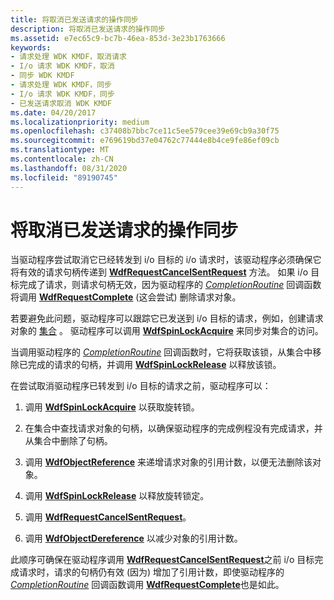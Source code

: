 ```yaml
---
title: 将取消已发送请求的操作同步
description: 将取消已发送请求的操作同步
ms.assetid: e7ec65c9-bc7b-46ea-853d-3e23b1763666
keywords:
- 请求处理 WDK KMDF，取消请求
- I/o 请求 WDK KMDF，取消
- 同步 WDK KMDF
- 请求处理 WDK KMDF，同步
- I/o 请求 WDK KMDF，同步
- 已发送请求取消 WDK KMDF
ms.date: 04/20/2017
ms.localizationpriority: medium
ms.openlocfilehash: c37408b7bbc7ce11c5ee579cee39e69cb9a30f75
ms.sourcegitcommit: e769619bd37e04762c77444e8b4ce9fe86ef09cb
ms.translationtype: MT
ms.contentlocale: zh-CN
ms.lasthandoff: 08/31/2020
ms.locfileid: "89190745"
---
```

# <a name="synchronizing-cancellation-of-sent-requests"></a>将取消已发送请求的操作同步


当驱动程序尝试取消它已经转发到 i/o 目标的 i/o 请求时，该驱动程序必须确保它将有效的请求句柄传递到 [**WdfRequestCancelSentRequest**](/windows-hardware/drivers/ddi/wdfrequest/nf-wdfrequest-wdfrequestcancelsentrequest) 方法。 如果 i/o 目标完成了请求，则请求句柄无效，因为驱动程序的 [*CompletionRoutine*](/windows-hardware/drivers/ddi/wdfrequest/nc-wdfrequest-evt_wdf_request_completion_routine) 回调函数将调用 [**WdfRequestComplete**](/windows-hardware/drivers/ddi/wdfrequest/nf-wdfrequest-wdfrequestcomplete) (这会尝试) 删除请求对象。

若要避免此问题，驱动程序可以跟踪它已发送到 i/o 目标的请求，例如，创建请求对象的 [集合](framework-object-collections.md) 。 驱动程序可以调用 [**WdfSpinLockAcquire**](/previous-versions/windows/hardware/drivers/ff550040(v=vs.85)) 来同步对集合的访问。

当调用驱动程序的 [*CompletionRoutine*](/windows-hardware/drivers/ddi/wdfrequest/nc-wdfrequest-evt_wdf_request_completion_routine) 回调函数时，它将获取该锁，从集合中移除已完成的请求的句柄，并调用 [**WdfSpinLockRelease**](/previous-versions/windows/hardware/drivers/ff550044(v=vs.85)) 以释放该锁。

在尝试取消驱动程序已转发到 i/o 目标的请求之前，驱动程序可以：

1.  调用 [**WdfSpinLockAcquire**](/previous-versions/windows/hardware/drivers/ff550040(v=vs.85)) 以获取旋转锁。

2.  在集合中查找请求对象的句柄，以确保驱动程序的完成例程没有完成请求，并从集合中删除了句柄。

3.  调用 [**WdfObjectReference**](./wdfobjectreference.md) 来递增请求对象的引用计数，以便无法删除该对象。

4.  调用 [**WdfSpinLockRelease**](/previous-versions/windows/hardware/drivers/ff550044(v=vs.85)) 以释放旋转锁定。

5.  调用 [**WdfRequestCancelSentRequest**](/windows-hardware/drivers/ddi/wdfrequest/nf-wdfrequest-wdfrequestcancelsentrequest)。

6.  调用 [**WdfObjectDereference**](./wdfobjectdereference.md) 以减少对象的引用计数。

此顺序可确保在驱动程序调用 [**WdfRequestCancelSentRequest**](/windows-hardware/drivers/ddi/wdfrequest/nf-wdfrequest-wdfrequestcancelsentrequest)之前 i/o 目标完成请求时，请求的句柄仍有效 (因为) 增加了引用计数，即使驱动程序的 [*CompletionRoutine*](/windows-hardware/drivers/ddi/wdfrequest/nc-wdfrequest-evt_wdf_request_completion_routine) 回调函数调用 [**WdfRequestComplete**](/windows-hardware/drivers/ddi/wdfrequest/nf-wdfrequest-wdfrequestcomplete)也是如此。

 

